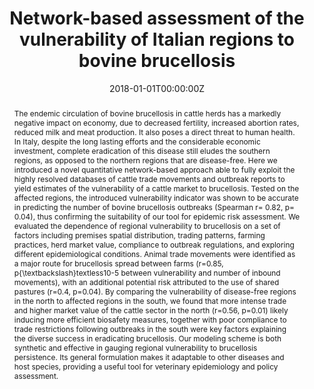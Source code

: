 ---
title: 'Network-based assessment of the vulnerability of Italian regions to bovine brucellosis'


authors:
 - Alexandre Darbon
 - admin
 - Chiara Poletto
 - Armando Giovannini
 - Lara Savini
 - Luca Candeloro
 - Vittoria Colizza


author_notes:
 - ''
 - ''
 - ''
 - ''
 - ''
 - ''
 - ''


date: '2018-01-01T00:00:00Z'
doi: '10.1016/j.prevetmed.2018.07.004'


publishDate: '2017-01-01T00:00:00Z'


publication_types: ['2']


publication: In *Preventive Veterinary Medicine*
publication_short: In *Preventive Veterinary Medicine*


abstract: The endemic circulation of bovine brucellosis in cattle herds has a markedly negative impact on economy, due to decreased fertility, increased abortion rates, reduced milk and meat production. It also poses a direct threat to human health. In Italy, despite the long lasting efforts and the considerable economic investment, complete eradication of this disease still eludes the southern regions, as opposed to the northern regions that are disease-free. Here we introduced a novel quantitative network-based approach able to fully exploit the highly resolved databases of cattle trade movements and outbreak reports to yield estimates of the vulnerability of a cattle market to brucellosis. Tested on the affected regions, the introduced vulnerability indicator was shown to be accurate in predicting the number of bovine brucellosis outbreaks (Spearman r= 0.82, p= 0.04), thus confirming the suitability of our tool for epidemic risk assessment. We evaluated the dependence of regional vulnerability to brucellosis on a set of factors including premises spatial distribution, trading patterns, farming practices, herd market value, compliance to outbreak regulations, and exploring different epidemiological conditions. Animal trade movements were identified as a major route for brucellosis spread between farms (r=0.85, p{\textbackslash}textless10-5 between vulnerability and number of inbound movements), with an additional potential risk attributed to the use of shared pastures (r=0.4, p=0.04). By comparing the vulnerability of disease-free regions in the north to affected regions in the south, we found that more intense trade and higher market value of the cattle sector in the north (r=0.56, p=0.01) likely inducing more efficient biosafety measures, together with poor compliance to trade restrictions following outbreaks in the south were key factors explaining the diverse success in eradicating brucellosis. Our modeling scheme is both synthetic and effective in gauging regional vulnerability to brucellosis persistence. Its general formulation makes it adaptable to other diseases and host species, providing a useful tool for veterinary epidemiology and policy assessment.


tags: [Animal trade,Brucellosis,Epidemic model,Networks,Vulnerability]


featured: false


links:
 - name: Journal website
   url: https://doi.org/10.1016/j.prevetmed.2018.07.004


image:
 caption: ''
focal_point: ''
preview_only: false


---